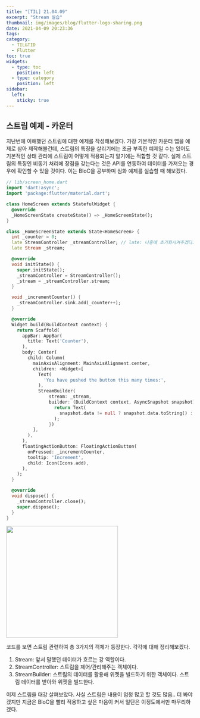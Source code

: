 ```yaml
---
title: "[TIL] 21.04.09"
excerpt: "Stream 실습"
thumbnail: img/images/blog/flutter-logo-sharing.png
date: 2021-04-09 20:23:36
tags:
category:
  - TIL&TID
  - Flutter
toc: true
widgets:
  - type: toc
    position: left
  - type: category
    position: left
sidebar:
  left:
    sticky: true
---
```


## 스트림 예제 - 카운터

지난번에 이해했던 스트림에 대한 예제를 작성해보겠다. 가장 기본적인 카운터 앱을 예제로 삼아 제작해볼건데, 스트림의 특징을 살리기에는 조금 부족한 예제일 수는 있어도 기본적인 상태 관리에 스트림이 어떻게 적용되는지 알기에는 적합할 것 같다.
실제 스트림의 특징인 비동기 처리에 장점을 갖는다는 것은 API를 연동하여 데이터를 가져오는 경우에 확인할 수 있을 것이다. 이는 BloC을 공부하며 심화 예제를 실습할 때 해보겠다.

```dart
// lib/screen_home.dart
import 'dart:async';
import 'package:flutter/material.dart';

class HomeScreen extends StatefulWidget {
  @override
  _HomeScreenState createState() => _HomeScreenState();
}

class _HomeScreenState extends State<HomeScreen> {
  int _counter = 0;
  late StreamController _streamController; // late: 나중에 초기화시켜주겠다고 미뤄놓기
  late Stream _stream;

  @override
  void initState() {
    super.initState();
    _streamController = StreamController();
    _stream = _streamController.stream;
  }

  void _incrementCounter() {
    _streamController.sink.add(_counter++);
  }

  @override
  Widget build(BuildContext context) {
    return Scaffold(
      appBar: AppBar(
        title: Text('Counter'),
      ),
      body: Center(
        child: Column(
          mainAxisAlignment: MainAxisAlignment.center,
          children: <Widget>[
            Text(
              'You have pushed the button this many times:',
            ),
            StreamBuilder(
                stream: _stream,
                builder: (BuildContext context, AsyncSnapshot snapshot) {
                  return Text(
                    snapshot.data != null ? snapshot.data.toString() : "0",
                  );
                })
          ],
        ),
      ),
      floatingActionButton: FloatingActionButton(
        onPressed: _incrementCounter,
        tooltip: 'Increment',
        child: Icon(Icons.add),
      ),
    );
  }

  @override
  void dispose() {
    _streamController.close();
    super.dispose();
  }
}
```

<img src="/img/images/blog/stream.png" style="border: 1px" width="300">

코드를 보면 스트림 관련하여 총 3가지의 객체가 등장한다. 각각에 대해 정리해보겠다.
1. Stream: 앞서 말했던 데이터가 흐르는 강 역할이다.
2. StreamController: 스트림을 제어/관리해주는 객체이다. 
3. StreamBuilder: 스트림의 데이터를 활용해 위젯을 빌드하기 위한 객체이다. 스트림 데이터를 받아와 위젯을 빌드한다.

이제 스트림을 대강 살펴보았다. 사실 스트림은 내용이 엄청 많고 할 것도 많음.. 더 봐야겠지만 지금은 BloC을 빨리 적용하고 싶은 마음이 커서 일단은 이정도에서만 마무리하겠다.
